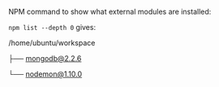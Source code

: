 NPM command to show what external modules are installed:

`npm list --depth 0`  gives:

/home/ubuntu/workspace

├── mongodb@2.2.6

└── nodemon@1.10.0

